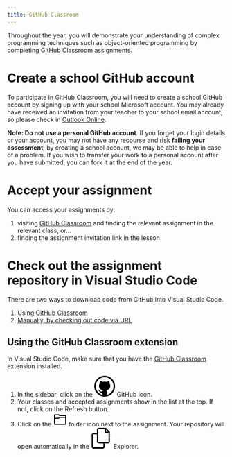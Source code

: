 ```yaml
---
title: GitHub Classroom
---
```


Throughout the year, you will demonstrate your understanding of complex programming techniques such as object-oriented programming by completing GitHub Classroom assignments.

# Create a school GitHub account

To participate in GitHub Classroom, you will need to create a school GitHub account by signing up with your school Microsoft account. You may already have received an invitation from your teacher to your school email account, so please check in [Outlook Online](https://office.com/outlook).

**Note: Do not use a personal GitHub account**. If you forget your login details or your account, you may not have any recourse and risk **failing your assessment**; by creating a school account, we may be able to help in case of a problem. If you wish to transfer your work to a personal account after you have submitted, you can fork it at the end of the year.


# Accept your assignment

You can access your assignments by:

1. visiting [GitHub Classroom](https://classroom.github.com/) and finding the relevant assignment in the relevant class, or…
2. finding the assignment invitation link in the lesson


# Check out the assignment repository in Visual Studio Code

There are two ways to download code from GitHub into Visual Studio Code.

1. Using [GitHub Classroom](#using-the-github-classroom-extension)
2. [Manually, by checking out code via URL](github.md)

## Using the GitHub Classroom extension

In Visual Studio Code, make sure that you have the [GitHub Classroom](https://marketplace.visualstudio.com/items?itemName=GitHub.classroom) extension installed.

1. In the sidebar, click on the ![GitHub](/img/github.svg) GitHub icon.
2. Your classes and accepted assignments show in the list at the top. If not, click on the Refresh button.
3. Click on the ![Folder](/img/folder.svg) folder icon next to the assignment. Your repository will open automatically in the ![Explorer](/img/files.svg) Explorer.

